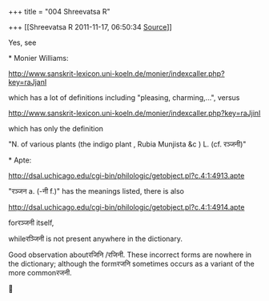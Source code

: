 +++
title = "004 Shreevatsa R"

+++
[[Shreevatsa R	2011-11-17, 06:50:34 [Source](https://groups.google.com/g/samskrita/c/tw7Mo1hDG7A)]]



Yes, see

  

\* Monier Williams:  

<http://www.sanskrit-lexicon.uni-koeln.de/monier/indexcaller.php?key=raJjanI>

which has a lot of definitions including "pleasing, charming,...", versus

<http://www.sanskrit-lexicon.uni-koeln.de/monier/indexcaller.php?key=raJjinI>

which has only the definition

"N. of various plants (the indigo plant , Rubia Munjista &c ) L. (cf. रञ्जनी)"

  

\* Apte:

<http://dsal.uchicago.edu/cgi-bin/philologic/getobject.pl?c.4:1:4913.apte>

"रञ्जन a. (-नी f.)" has the meanings listed, there is also

<http://dsal.uchicago.edu/cgi-bin/philologic/getobject.pl?c.4:1:4914.apte>

forरञ्जनी itself,

whileरञ्जिनी is not present anywhere in the dictionary.

  

Good observation aboutरजिनि /रजिनी. These incorrect forms are nowhere in the dictionary; although the formरजनि sometimes occurs as a variant of the more commonरजनी.



